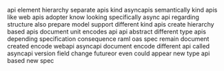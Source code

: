 api element hierarchy separate apis kind asyncapis semantically kind apis like web apis adopter know looking specifically async api regarding structure also prepare model support different kind apis create hierarchy based apis document unit encodes api api abstract different type apis depending specification consequence raml oas spec remain document created encode webapi asyncapi document encode different api called asyncapi version field change futureor even could appear new type api based new spec